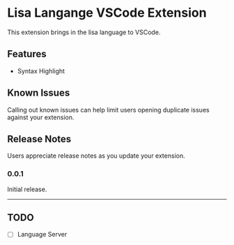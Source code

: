# Lisa Langange VSCode Extension

This extension brings in the lisa language to VSCode.

## Features

* Syntax Highlight

## Known Issues

Calling out known issues can help limit users opening duplicate issues against your extension.

## Release Notes

Users appreciate release notes as you update your extension.

### 0.0.1

Initial release.

-----------------------------------------------------------------------------------------------------------

## TODO
* [ ] Language Server 